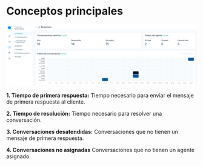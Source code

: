 # Conceptos principales

![Alt text](img/reportes_01.png)

**1. Tiempo de primera respuesta:**
Tiempo necesario para enviar el mensaje de primera respuesta al cliente.

**2. Tiempo de resolución:**
Tiempo necesario para resolver una conversación.  

**3. Conversaciones desatendidas:**
Conversaciones que no tienen un mensaje de primera respuesta.

**4. Conversaciones no asignadas**
Conversaciones que no tienen un agente asignado.